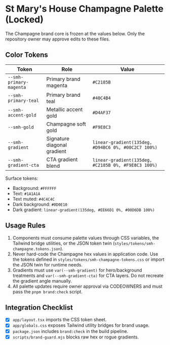 # St Mary's House Champagne Palette (Locked)

The Champagne brand core is frozen at the values below. Only the repository owner may approve edits to these files.

## Color Tokens

| Token | Role | Value |
| --- | --- | --- |
| `--smh-primary-magenta` | Primary brand magenta | `#C2185B` |
| `--smh-primary-teal` | Primary brand teal | `#40C4B4` |
| `--smh-accent-gold` | Metallic accent gold | `#D4AF37` |
| `--smh-gold` | Champagne soft gold | `#F9E8C3` |
| `--smh-gradient` | Signature diagonal gradient | `linear-gradient(135deg, #D94BC6 0%, #00C2C7 100%)` |
| `--smh-gradient-cta` | CTA gradient blend | `linear-gradient(135deg, #C2185B 0%, #F9E8C3 100%)` |

Surface tokens:

- Background: `#FFFFFF`
- Text: `#1A1A1A`
- Text muted: `#4C4C4C`
- Dark background: `#0D0E10`
- Dark gradient: `linear-gradient(135deg, #EE66D1 0%, #00D6DB 100%)`

## Usage Rules

1. Components must consume palette values through CSS variables, the Tailwind bridge utilities, or the JSON token twin (`styles/tokens/smh-champagne.tokens.json`).
2. Never hard-code the Champagne hex values in application code. Use the tokens defined in `styles/tokens/smh-champagne-tokens.css` or import the JSON twin for runtime needs.
3. Gradients must use `var(--smh-gradient)` for hero/background treatments and `var(--smh-gradient-cta)` for CTA layers. Do not recreate the gradient angle manually.
4. All palette updates require owner approval via CODEOWNERS and must pass the `pnpm brand:check` script.

## Integration Checklist

- [x] `app/layout.tsx` imports the CSS token sheet.
- [x] `app/globals.css` exposes Tailwind utility bridges for brand usage.
- [x] `package.json` includes `brand:check` in the build pipeline.
- [x] `scripts/brand-guard.mjs` blocks raw hex or rogue gradients.
